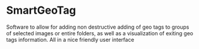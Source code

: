 # SmartGeoTag

Software to allow for adding non destructive adding of geo tags to groups of selected images or entire folders, as well as a visualization of exiting geo tags information. All in a nice friendly user interface